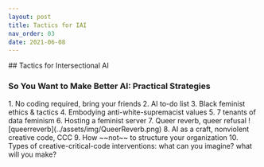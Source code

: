 ```yaml
---
layout: post
title: Tactics for IAI
nav_order: 03
date: 2021-06-08
---
```


<main class="zine">
<section class="zine-page page-1" markdown="1">
## Tactics for Intersectional AI

### So You Want to Make Better AI: Practical Strategies

</section>

<section class="zine-page page-2" markdown="1">
  1. No coding required, bring your friends
  2. AI to-do list
  3. Black feminist ethics & tactics
  4. Embodying anti-white-supremacist values
  5. 7 tenants of data feminism
  6. Hosting a feminist server
  7. Queer reverb, queer refusal
   ![queerreverb](../assets/img/QueerReverb.png)
  8. AI as a craft, nonviolent creative code, CCC
  9.  How ~~not~~ to structure your organization
  10. Types of creative-critical-code interventions: what can you imagine? what will you make?

</section>
</main>